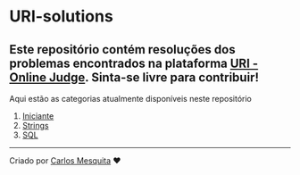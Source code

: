 # URI-solutions   
Este repositório contém resoluções dos problemas encontrados na plataforma [URI - Online Judge](https://www.urionlinejudge.com.br). Sinta-se livre para contribuir!
---
Aqui estão as categorias atualmente disponíveis neste repositório 
   1. [Iniciante](categorias/iniciante#iniciante)
   2. [Strings](categorias/strings#strings)
   3. [SQL](categorias/sql#sql)
---
Criado por [Carlos Mesquita](https://github.com/carlos3g) :heart:
